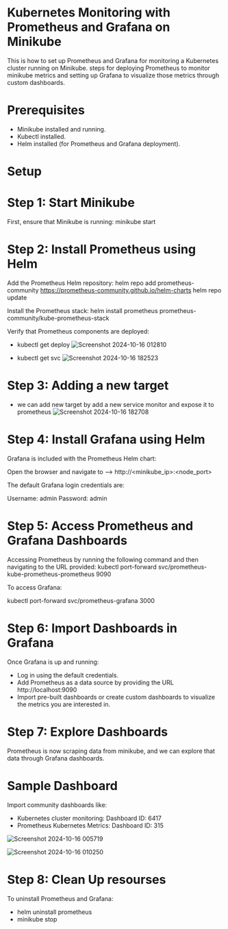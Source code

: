 # Kubernetes Monitoring with Prometheus and Grafana on Minikube
This is how to set up Prometheus and Grafana for monitoring a Kubernetes cluster running on Minikube. steps for deploying Prometheus to monitor minikube metrics and setting up Grafana to visualize those metrics through custom dashboards.

# Prerequisites
- Minikube installed and running.
- Kubectl installed.
- Helm installed (for Prometheus and Grafana deployment).

# Setup
# Step 1: Start Minikube

First, ensure that Minikube is running:
minikube start

# Step 2: Install Prometheus using Helm

Add the Prometheus Helm repository:
helm repo add prometheus-community https://prometheus-community.github.io/helm-charts
helm repo update

Install the Prometheus stack:
helm install prometheus prometheus-community/kube-prometheus-stack

Verify that Prometheus components are deployed:
- kubectl get deploy
![Screenshot 2024-10-16 012810](https://github.com/user-attachments/assets/de630ff4-68b1-4459-9328-0bd921eaecfe)

- kubectl get svc
![Screenshot 2024-10-16 182523](https://github.com/user-attachments/assets/9c715239-a632-401d-849b-a6f179fc424a)

# Step 3: Adding a new target
- we can add new target by add a new service monitor and expose it to prometheus
![Screenshot 2024-10-16 182708](https://github.com/user-attachments/assets/b53b242a-0371-45e2-9823-f94c10575429)


# Step 4: Install Grafana using Helm
Grafana is included with the Prometheus Helm chart:

Open the browser and navigate to --> http://<minikube_ip>:<node_port>

The default Grafana login credentials are:

Username: admin
Password: admin

# Step 5: Access Prometheus and Grafana Dashboards
Accessing Prometheus by running the following command and then navigating to the URL provided:
kubectl port-forward svc/prometheus-kube-prometheus-prometheus 9090

To access Grafana:

kubectl port-forward svc/prometheus-grafana 3000

# Step 6: Import Dashboards in Grafana

Once Grafana is up and running:
- Log in using the default credentials.
- Add Prometheus as a data source by providing the URL http://localhost:9090
- Import pre-built dashboards or create custom dashboards to visualize the metrics you are interested in.

# Step 7: Explore Dashboards

Prometheus is now scraping data from minikube, and we can explore that data through Grafana dashboards.

# Sample Dashboard
Import community dashboards like:
- Kubernetes cluster monitoring: Dashboard ID: 6417
- Prometheus Kubernetes Metrics: Dashboard ID: 315

![Screenshot 2024-10-16 005719](https://github.com/user-attachments/assets/a3ae5cc9-8137-4a6b-aaa6-088cecab9aba)

![Screenshot 2024-10-16 010250](https://github.com/user-attachments/assets/1a48d71f-56c0-487f-b57e-32e1020fe373)

# Step 8: Clean Up resourses

To uninstall Prometheus and Grafana:
- helm uninstall prometheus
- minikube stop
